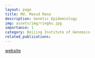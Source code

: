 ```yaml
---
layout: page
title: Md. Masud Rana
description: Genetic Epidemiology
img: assets/img/ringku.jpg
importance: 1
category: Beijing Institute of Genomics
related_publications:
---
```

[website](https://ringku09.github.io/)
